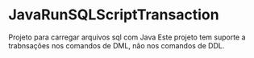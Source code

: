 # JavaRunSQLScriptTransaction
Projeto para carregar arquivos sql com Java
Este projeto tem suporte a trabnsações nos comandos de DML, não nos comandos de DDL.
